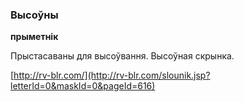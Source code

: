 ### Высоўны
**прыметнік**

Прыстасаваны для высоўвання. Высоўная скрынка.

<a rel="author">[http://rv-blr.com/](http://rv-blr.com/slounik.jsp?letterId=0&maskId=0&pageId=616)</a>
